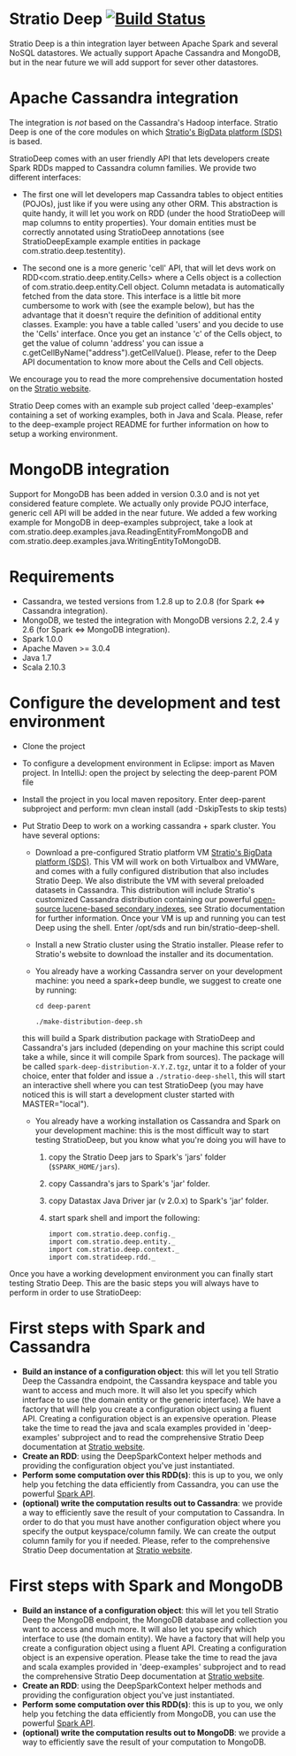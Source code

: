 Stratio Deep [![Build Status](https://drone.io/github.com/Stratio/stratio-deep/status.png)](https://drone.io/github.com/Stratio/stratio-deep/latest)
=====================

Stratio Deep is a thin integration layer between Apache Spark and several NoSQL datastores. 
We actually support Apache Cassandra and MongoDB, but in the near future we will add support for sever other datastores.

Apache Cassandra integration
============================

The integration is _not_ based on the Cassandra's Hadoop interface.
Stratio Deep is one of the core modules on which [Stratio's BigData platform (SDS)](http://www.stratio.com/) is based.

StratioDeep comes with an user friendly API that lets developers create Spark RDDs mapped to Cassandra column families.
We provide two different interfaces:

  * The first one will let developers map Cassandra tables to object entities (POJOs), just like if you were using any other ORM.
    This abstraction is quite handy, it will let you work on RDD<YourEntityHere> (under the hood StratioDeep will map columns to entity properties).
    Your domain entities must be correctly annotated using StratioDeep annotations (see StratioDeepExample example entities in package com.stratio.deep.testentity).

  * The second one is a more generic 'cell' API, that will let devs work on RDD<com.stratio.deep.entity.Cells> where a Cells object is a collection of com.stratio.deep.entity.Cell object.
    Column metadata is automatically fetched from the data store. This interface is a little bit more cumbersome to work with (see the example below),
    but has the advantage that it doesn't require the definition of additional entity classes.
    Example: you have a table called 'users' and you decide to use the 'Cells' interface. Once you get an instance 'c' of the Cells object,
    to get the value of column 'address' you can issue a c.getCellByName("address").getCellValue().
    Please, refer to the Deep API documentation to know more about the Cells and Cell objects.

We encourage you to read the more comprehensive documentation hosted on the [Stratio website](http://www.openstratio.org/examples/using-stratio-deep/).

Stratio Deep comes with an example sub project called 'deep-examples' containing a set of working examples, both in Java and Scala.
Please, refer to the deep-example project README for further information on how to setup a working environment.

MongoDB integration
===================
Support for MongoDB has been added in version 0.3.0 and is not yet considered feature complete. We actually only provide POJO interface, generic cell API will be added in the near future.
We added a few working example for MongoDB in deep-examples subproject, take a look at com.stratio.deep.examples.java.ReadingEntityFromMongoDB and com.stratio.deep.examples.java.WritingEntityToMongoDB.

Requirements
============

  * Cassandra, we tested versions from 1.2.8 up to 2.0.8 (for Spark <=> Cassandra integration).
  * MongoDB, we tested the integration with MongoDB versions 2.2, 2.4 y 2.6 (for Spark <=> MongoDB integration).
  * Spark 1.0.0
  * Apache Maven >= 3.0.4
  * Java 1.7
  * Scala 2.10.3

Configure the development and test environment
==============================================
* Clone the project
* To configure a development environment in Eclipse: import as Maven project. In IntelliJ: open the project by selecting the deep-parent POM file
* Install the project in you local maven repository. Enter deep-parent subproject and perform: mvn clean install (add -DskipTests to skip tests)
* Put Stratio Deep to work on a working cassandra + spark cluster. You have several options:
    * Download a pre-configured Stratio platform VM [Stratio's BigData platform (SDS)](http://www.stratio.com/).
      This VM will work on both Virtualbox and VMWare, and comes with a fully configured distribution that also includes Stratio Deep. We also distribute the VM with several preloaded datasets in Cassandra. This distribution will include Stratio's customized Cassandra distribution containing our powerful [open-source lucene-based secondary indexes](https://github.com/Stratio/stratio-cassandra), see Stratio documentation for further information.
      Once your VM is up and running you can test Deep using the shell. Enter /opt/sds and run bin/stratio-deep-shell.
    * Install a new Stratio cluster using the Stratio installer. Please refer to Stratio's website to download the installer and its documentation.
    * You already have a working Cassandra server on your development machine: you need a spark+deep bundle, we suggest to create one by running:
    
	    ``cd deep-parent``
	    
	    ``./make-distribution-deep.sh``
	    
    this will build a Spark distribution package with StratioDeep and Cassandra's jars included (depending on your machine this script could take a while, since it will compile Spark from sources).
The package will be called ``spark-deep-distribution-X.Y.Z.tgz``, untar it to a folder of your choice, enter that folder and issue a ``./stratio-deep-shell``, this will start an interactive shell where you can test StratioDeep (you may have noticed this is will start a development cluster started with MASTER="local").

    * You already have a working installation os Cassandra and Spark on your development machine: this is the most difficult way to start testing StratioDeep, but you know what you're doing  you will have to
        1. copy the Stratio Deep jars to Spark's 'jars' folder (``$SPARK_HOME/jars``).
        2. copy Cassandra's jars to Spark's 'jar' folder.
        3. copy Datastax Java Driver jar (v 2.0.x) to Spark's 'jar' folder.
        4. start spark shell and import the following:
        
			``import com.stratio.deep.config._``			
			``import com.stratio.deep.entity._``			
			``import com.stratio.deep.context._``			
			``import com.stratideep.rdd._``
			


Once you have a working development environment you can finally start testing Stratio Deep. This are the basic steps you will always have to perform in order to use StratioDeep:

First steps with Spark and Cassandra
====================================

* __Build an instance of a configuration object__: this will let you tell Stratio Deep the Cassandra endpoint, the Cassandra keyspace and table you want to access and much more.
  It will also let you specify which interface to use (the domain entity or the generic interface).
  We have a factory that will help you create a configuration object using a fluent API. Creating a configuration object is an expensive operation.
  Please take the time to read the java and scala examples provided in 'deep-examples' subproject and to read the comprehensive Stratio Deep documentation at [Stratio website](http://www.openstratio.org/examples/using-stratio-deep/).
* __Create an RDD__: using the DeepSparkContext helper methods and providing the configuration object you've just instantiated.
* __Perform some computation over this RDD(s)__: this is up to you, we only help you fetching the data efficiently from Cassandra, you can use the powerful [Spark API](https://spark.apache.org/docs/1.0.0/api/java/index.html).
* __(optional) write the computation results out to Cassandra__: we provide a way to efficiently save the result of your computation to Cassandra.
  In order to do that you must have another configuration object where you specify the output keyspace/column family. We can create the output column family for you if needed.
  Please, refer to the comprehensive Stratio Deep documentation at [Stratio website](http://www.openstratio.org/examples/using-stratio-deep/).


First steps with Spark and MongoDB
==================================

* __Build an instance of a configuration object__: this will let you tell Stratio Deep the MongoDB endpoint, the MongoDB database and collection you want to access and much more.
  It will also let you specify which interface to use (the domain entity).
  We have a factory that will help you create a configuration object using a fluent API. Creating a configuration object is an expensive operation.
  Please take the time to read the java and scala examples provided in 'deep-examples' subproject and to read the comprehensive Stratio Deep documentation at [Stratio website](http://www.openstratio.org/examples/using-stratio-deep/).
* __Create an RDD__: using the DeepSparkContext helper methods and providing the configuration object you've just instantiated.
* __Perform some computation over this RDD(s)__: this is up to you, we only help you fetching the data efficiently from MongoDB, you can use the powerful [Spark API](https://spark.apache.org/docs/1.0.0/api/java/index.html).
* __(optional) write the computation results out to MongoDB__: we provide a way to efficiently save the result of your computation to MongoDB.